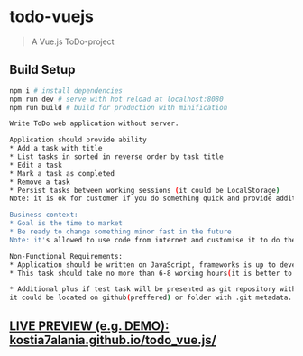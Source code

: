# todo-vuejs

> A Vue.js ToDo-project

## Build Setup

``` bash
npm i # install dependencies
npm run dev # serve with hot reload at localhost:8080
npm run build # build for production with minification
```


``` bash
Write ToDo web application without server. 

Application should provide ability 
* Add a task with title 
* List tasks in sorted in reverse order by task title 
* Edit a task 
* Mark a task as completed 
* Remove a task 
* Persist tasks between working sessions (it could be LocalStorage) 
Note: it is ok for customer if you do something quick and provide additionally features, but no penalty if you don't. 

Business context: 
* Goal is the time to market 
* Be ready to change something minor fast in the future 
Note: it's allowed to use code from internet and customise it to do the task quicker. 

Non-Functional Requirements: 
* Application should be written on JavaScript, frameworks is up to developer. 
* This task should take no more than 6-8 working hours(it is better to be less). 

* Additional plus if test task will be presented as git repository with history of changes. 
it could be located on github(preffered) or folder with .git metadata.
```

## [LIVE PREVIEW (e.g. DEMO): kostia7alania.github.io/todo_vue.js/](https://kostia7alania.github.io/todo_vue.js/) 